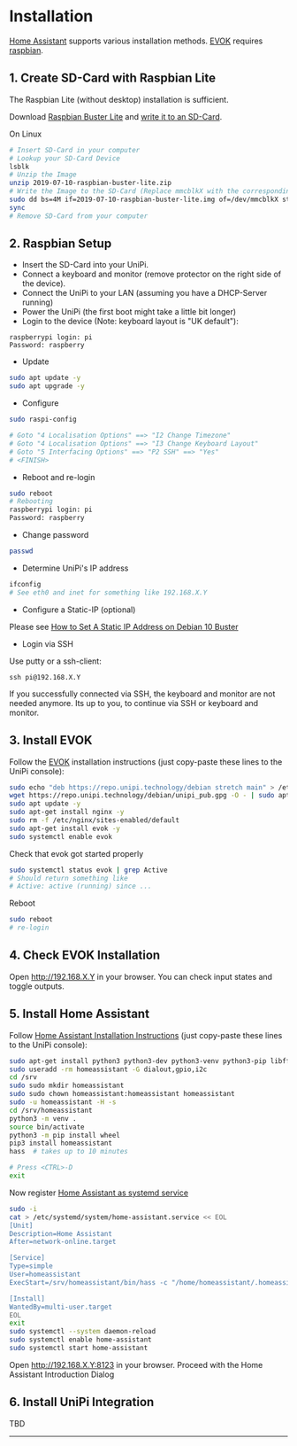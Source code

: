 # Installation

[Home Assistant] supports various installation methods. [EVOK] requires [raspbian](https://www.raspberrypi.org/downloads/raspbian/).

## 1. Create SD-Card with Raspbian Lite

The Raspbian Lite (without desktop) installation is sufficient.

Download [Raspbian Buster Lite](https://downloads.raspberrypi.org/raspbian_lite_latest) and 
[write it to an SD-Card](https://www.raspberrypi.org/documentation/installation/installing-images/README.md).

On Linux
```bash
# Insert SD-Card in your computer
# Lookup your SD-Card Device
lsblk
# Unzip the Image
unzip 2019-07-10-raspbian-buster-lite.zip
# Write the Image to the SD-Card (Replace mmcblkX with the corresponding number for lsblk)
sudo dd bs=4M if=2019-07-10-raspbian-buster-lite.img of=/dev/mmcblkX status=progress conv=fsync
sync
# Remove SD-Card from your computer
```

## 2. Raspbian Setup

* Insert the SD-Card into your UniPi.
* Connect a keyboard and monitor (remove protector on the right side of the device).
* Connect the UniPi to your LAN (assuming you have a DHCP-Server running)
* Power the UniPi (the first boot might take a little bit longer)
* Login to the device (Note: keyboard layout is "UK default"):
```
raspberrypi login: pi
Password: raspberry
```
* Update
```bash
sudo apt update -y
sudo apt upgrade -y
```

* Configure
```bash
sudo raspi-config

# Goto "4 Localisation Options" ==> "I2 Change Timezone"
# Goto "4 Localisation Options" ==> "I3 Change Keyboard Layout"
# Goto "5 Interfacing Options" ==> "P2 SSH" ==> "Yes"
# <FINISH>
```

* Reboot and re-login
```bash
sudo reboot
# Rebooting
raspberrypi login: pi
Password: raspberry
```

* Change password
```bash
passwd
```

* Determine UniPi's IP address

```bash
ifconfig
# See eth0 and inet for something like 192.168.X.Y
```

* Configure a Static-IP (optional)

Please see [How to Set A Static IP Address on Debian 10 Buster](https://linuxconfig.org/how-to-set-a-static-ip-address-on-debian-10-buster)

* Login via SSH

Use putty or a ssh-client:
```
ssh pi@192.168.X.Y
```

If you successfully connected via SSH, the keyboard and monitor are not needed anymore.
Its up to you, to continue via SSH or keyboard and monitor.


## 3. Install EVOK

Follow the [EVOK] installation instructions (just copy-paste these lines to the UniPi console):

```bash
sudo echo "deb https://repo.unipi.technology/debian stretch main" > /etc/apt/sources.list.d/unipi.list
wget https://repo.unipi.technology/debian/unipi_pub.gpg -O - | sudo apt-key add
sudo apt update -y
sudo apt-get install nginx -y
sudo rm -f /etc/nginx/sites-enabled/default
sudo apt-get install evok -y
sudo systemctl enable evok
```

Check that evok got started properly
```bash
sudo systemctl status evok | grep Active
# Should return something like
# Active: active (running) since ...
```

Reboot
```bash
sudo reboot
# re-login
```

## 4. Check EVOK Installation

Open http://192.168.X.Y in your browser.
You can check input states and toggle outputs.

## 5. Install Home Assistant

Follow [Home Assistant Installation Instructions](https://www.home-assistant.io/docs/installation/raspberry-pi/) 
 (just copy-paste these lines to the UniPi console):

```bash
sudo apt-get install python3 python3-dev python3-venv python3-pip libffi-dev libssl-dev -y
sudo useradd -rm homeassistant -G dialout,gpio,i2c
cd /srv
sudo sudo mkdir homeassistant
sudo sudo chown homeassistant:homeassistant homeassistant
sudo -u homeassistant -H -s
cd /srv/homeassistant
python3 -m venv .
source bin/activate
python3 -m pip install wheel
pip3 install homeassistant
hass  # takes up to 10 minutes

# Press <CTRL>-D
exit
```

Now register [Home Assistant as systemd service](https://www.home-assistant.io/docs/autostart/systemd/)

```bash
sudo -i
cat > /etc/systemd/system/home-assistant.service << EOL
[Unit]
Description=Home Assistant
After=network-online.target

[Service]
Type=simple
User=homeassistant
ExecStart=/srv/homeassistant/bin/hass -c "/home/homeassistant/.homeassistant"

[Install]
WantedBy=multi-user.target
EOL
exit
sudo systemctl --system daemon-reload
sudo systemctl enable home-assistant
sudo systemctl start home-assistant
```

Open http://192.168.X.Y:8123 in your browser.
Proceed with the Home Assistant Introduction Dialog

## 6. Install UniPi Integration

TBD

-----

[Home Assistant]:https://www.home-assistant.io
[EVOK]:https://github.com/UniPiTechnology/evok